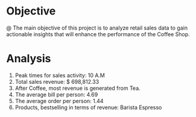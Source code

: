 # Objective
@ The main objective of this project is to analyze retail sales data to gain
actionable insights that will enhance the performance of the Coffee Shop.

# Analysis 
1. Peak times for sales activity: 10 A.M
2. Total sales revenue: $ 698,812.33
3. After Coffee, most revenue is generated from Tea.
4. The average bill per person: 4.69
5. The average order per person: 1.44
6. Products, bestselling in terms of revenue: Barista Espresso
